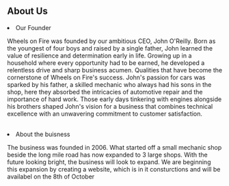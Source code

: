 <!DOCTYPE>
<html lang = "en">
<!DOCTYPE html>
<html lang="en">
<head>
  <meta charset="UTF-8">
  <meta name="viewport" content="width=device-width, initial-scale=1.0">

 <section id ="about">
  <h2>About Us</h2>
  <li>Our Founder</li>
  <p> Wheels on Fire was founded by our ambitious CEO, John O'Reilly. Born as the youngest of four boys and raised by a single father, John learned the value of resilience and determination early in life. Growing up in a household where every opportunity had to be earned, he developed a relentless drive and sharp business acumen. Qualities that have become the cornerstone of Wheels on Fire's success. John's passion for cars was sparked by his father, a skilled mechanic who always had his sons in the shop, here they absorbed the intricacies of automotive repair and the importance of hard work. Those early days tinkering with engines alongside his brothers shaped John's vision for a business that combines technical excellence with an unwavering commitment to customer satisfaction. </p>
  <br>
  <li> About the buisness </li>
  <p>The business was founded in 2006. What started off a small mechanic shop beside the long mile road has now expanded to 3 large shops. With the future looking bright, the business will look to expand. We are beginning this expansion by creating a website, which is in it consturctions and will be availabel on the 8th of October </p>
  <br>
  </section>

